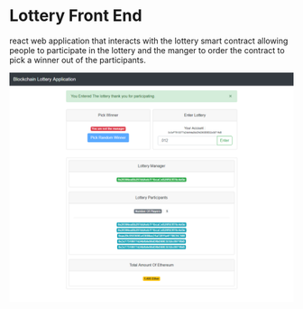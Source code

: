 # Lottery Front End

react web application that interacts with the lottery smart contract allowing people to participate in the lottery and the manger to order the contract to pick a winner out of the participants.

![alt text](https://github.com/WadhahEssam/lottery-front-end/blob/master/img/screenshot.png)
